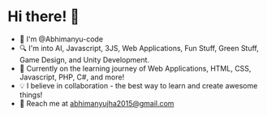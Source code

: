 # Hi there! 👋

- 🚀 I'm @Abhimanyu-code
- 🔍 I'm into AI, Javascript, 3JS, Web Applications, Fun Stuff, Green Stuff, Game Design, and Unity Development.
- 🌱 Currently on the learning journey of Web Applications, HTML, CSS, Javascript, PHP, C#, and more!
- 💡 I believe in collaboration - the best way to learn and create awesome things!
- 📧 Reach me at abhimanyujha2015@gmail.com

<!-- Let's build something amazing together! 💻✨ -->

<!---
Abhimanyu-code/Abhimanyu-code is a ✨ special ✨ repository because its `README.md` (this file) appears on your GitHub profile.
You can click the Preview link to take a look at your changes.
--->
